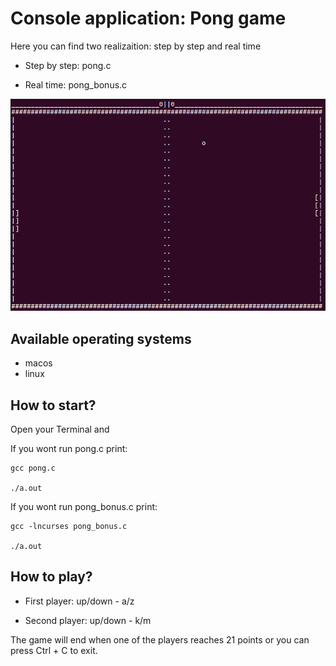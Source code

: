# Console application: Pong game

Here you can find two realizaition: step by step and real time

- Step by step: pong.c

- Real time: pong_bonus.c

![files](image.png)

## Available operating systems
- macos
- linux

## How to start?

Open your Terminal and

If you wont run pong.c print: 

    gcc pong.c
    
    ./a.out

If you wont run pong_bonus.c print: 

    gcc -lncurses pong_bonus.c
    
    ./a.out

## How to play?

- First player: up/down - a/z

- Second player: up/down - k/m
 
The game will end when one of the players reaches 21 points or you can press Ctrl + C to exit. 
